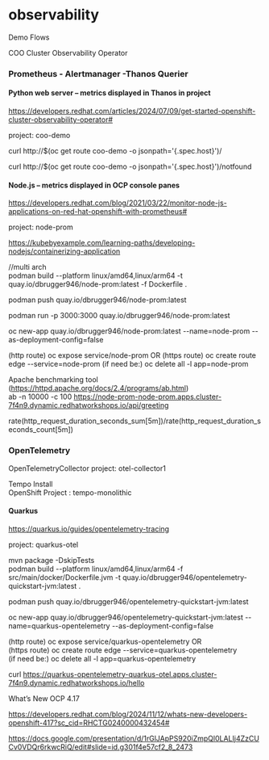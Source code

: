 # observability

Demo Flows


COO Cluster Observability Operator

### Prometheus - Alertmanager -Thanos Querier

#### Python web server   – metrics displayed in Thanos in project  
https://developers.redhat.com/articles/2024/07/09/get-started-openshift-cluster-observability-operator#

project: coo-demo

curl http://$(oc get route coo-demo -o jsonpath='{.spec.host}')/

curl http://$(oc get route coo-demo -o jsonpath='{.spec.host}')/notfound



#### Node.js   – metrics displayed in OCP console panes  
https://developers.redhat.com/blog/2021/03/22/monitor-node-js-applications-on-red-hat-openshift-with-prometheus#

project: node-prom

https://kubebyexample.com/learning-paths/developing-nodejs/containerizing-application

//multi arch  
podman build --platform linux/amd64,linux/arm64 -t quay.io/dbrugger946/node-prom:latest -f Dockerfile .

podman push quay.io/dbrugger946/node-prom:latest

podman run -p 3000:3000 quay.io/dbrugger946/node-prom:latest

oc new-app  quay.io/dbrugger946/node-prom:latest --name=node-prom --as-deployment-config=false

(http route) oc expose service/node-prom OR
(https route) oc create route edge --service=node-prom
(if need be:) oc delete all -l app=node-prom

Apache benchmarking tool  (https://httpd.apache.org/docs/2.4/programs/ab.html)  
ab -n 10000 -c 100 https://node-prom-node-prom.apps.cluster-7f4n9.dynamic.redhatworkshops.io/api/greeting  

rate(http_request_duration_seconds_sum[5m])/rate(http_request_duration_seconds_count[5m])


### OpenTelemetry

OpenTelemetryCollector
project: otel-collector1

Tempo Install  
OpenShift Project :  tempo-monolithic

#### Quarkus
https://quarkus.io/guides/opentelemetry-tracing

project: quarkus-otel

mvn package -DskipTests  
podman build --platform linux/amd64,linux/arm64 -f src/main/docker/Dockerfile.jvm -t quay.io/dbrugger946/opentelemetry-quickstart-jvm:latest .

podman push quay.io/dbrugger946/opentelemetry-quickstart-jvm:latest

oc new-app  quay.io/dbrugger946/opentelemetry-quickstart-jvm:latest --name=quarkus-opentelemetry --as-deployment-config=false

(http route) oc expose service/quarkus-opentelemetry OR  
(https route) oc create route edge --service=quarkus-opentelemetry  
(if need be:) oc delete all -l app=quarkus-opentelemetry


curl https://quarkus-opentelemetry-quarkus-otel.apps.cluster-7f4n9.dynamic.redhatworkshops.io/hello



What’s New OCP 4.17

https://developers.redhat.com/blog/2024/11/12/whats-new-developers-openshift-417?sc_cid=RHCTG0240000432454#

https://docs.google.com/presentation/d/1rGlJApPS920iZmpQl0LALIj4ZzCUCv0VDQr6rkwcRiQ/edit#slide=id.g301f4e57cf2_8_2473
















